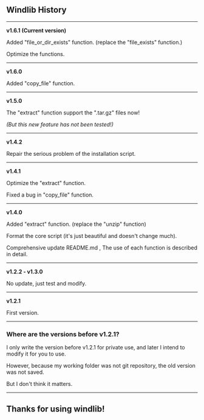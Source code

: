 ## **Windlib History**

---

**v1.6.1 (Current version)**

Added "file_or_dir_exists" function. (replace the "file_exists" function.)

Optimize the functions.

---

**v1.6.0**

Added "copy_file" function.

---

**v1.5.0**

The "extract" function support the ".tar.gz" files now!

*(But this new feature has not been tested!)*

---

**v1.4.2**

Repair the serious problem of the installation script.

---

**v1.4.1**

Optimize the "extract" function.

Fixed a bug in "copy_file" function.

---

**v1.4.0**

Added "extract" function. (replace the "unzip" function)

Format the core script (it's just beautiful and doesn't change much).

Comprehensive update README.md , The use of each function is described in detail.

---

**v1.2.2 - v1.3.0**

No update, just test and modify.

---

**v1.2.1**

First version.

---

### Where are the versions before v1.2.1?

I only write the version before v1.2.1 for private use, and later I intend to modify it for you to use.

However, because my working folder was not git repository, the old version was not saved.

But I don't think it matters.

---

## Thanks for using windlib!
